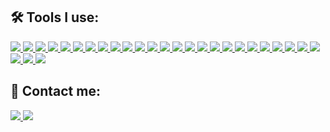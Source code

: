 ## 🛠️ Tools I use:

<div>
    <a href="https://git-scm.com/" target="_blank"> <img src="https://img.icons8.com/color/48/git.png"/> </a> 
    <a href="https://en.wikipedia.org/wiki/C_(programming_language)" target="_blank"> <img src="https://img.icons8.com/color/48/c-programming.png"/> </a> 
    <a href="https://en.wikipedia.org/wiki/C%2B%2B" target="_blank"> <img src="https://img.icons8.com/color/48/c-plus-plus-logo.png"/> </a> 
    <a href="https://en.wikipedia.org/wiki/C_Sharp_(programming_language)" target="_blank"> <img src="https://img.icons8.com/color/48/c-sharp-logo.png"/> </a> 
    <a href="https://kotlinlang.org" target="_blank"> <img src="https://img.icons8.com/color/48/kotlin.png"/> </a> 
    <a href="https://www.android.com" target="_blank"> <img src="https://img.icons8.com/fluency/48/android-os.png"/> </a> 
    <a href="https://github.com/linksplatform" target="_blank"> <img src="https://avatars.githubusercontent.com/u/15116341?s=48&v=4"/> </a> 
    <a href="https://www.mysql.com/" target="_blank"> <img src="https://img.icons8.com/fluent/48/000000/mysql-logo.png"/> </a>
    <a href="https://img.icons8.com/color/344/graphql.png" target="_blank"> <img src="https://img.icons8.com/color/48/graphql.png"/> </a> 
    <a href="https://www.python.org" target="_blank"> <img src="https://img.icons8.com/color/48/python--v1.png"/> </a> 
    <a href="https://developer.mozilla.org/en-US/docs/Web/JavaScript" target="_blank"> <img src="https://img.icons8.com/color/48/javascript.png"/> </a> 
    <a href="https://www.typescriptlang.org" target="_blank"> <img src="https://img.icons8.com/color/48/typescript.png"/> </a> 
    <a href="https://nodejs.org" target="_blank"> <img src="https://img.icons8.com/color/48/nodejs.png"/> </a> 
    <a href="https://webpack.js.org" target="_blank"> <img src="https://img.icons8.com/color/48/webpack.png"/> </a> 
    <a href="https://www.npmjs.com/" target="_blank"> <img src="https://img.icons8.com/color/48/npm.png"/> </a> 
    <a href="https://yarnpkg.com/" target="_blank"> <img src="https://img.icons8.com/external-tal-revivo-color-tal-revivo/48/external-yarn-fast-reliable-and-secure-dependency-management-web-portal-logo-color-tal-revivo.png"/> </a> 
    <a href="https://reactjs.org" target="_blank"> <img src="https://img.icons8.com/color/48/react-native.png"/> </a>
    <a href="https://redux.js.org" target="_blank"> <img src="https://img.icons8.com/color/48/redux.png"/> </a> 
    <a href="https://www.w3.org/html" target="_blank"> <img src="https://img.icons8.com/color/48/html-5.png"/> </a> 
    <a href="https://www.w3schools.com/css" target="_blank"> <img src="https://img.icons8.com/color/48/css3.png"/> </a> 
    <a href="https://sass-lang.com" target="_blank"> <img src="https://img.icons8.com/color/48/sass.png"/> </a> 
    <a href="https://www.json.org/json-en.html" target="_blank"> <img src="https://img.icons8.com/color/48/json--v1.png"/> </a> 
    <a href="https://en.wikipedia.org/wiki/XML" target="_blank"> <img src="https://img.icons8.com/color/48/xml.png"/> </a> 
    <a href="https://en.wikipedia.org/wiki/Markdown" target="_blank"> <img src="https://img.icons8.com/color/48/markdown.png"/> </a> 
    <a href="https://www.linux.org/" target="_blank"> <img src="https://img.icons8.com/color/48/linux--v1.png"/> </a> 
    <a href="https://www.gnu.org/software/bash" target="_blank"> <img src="https://img.icons8.com/color/48/console.png"/> </a> 
    <a href="https://www.microsoft.com/en-us/windows" target="_blank"> <img src="https://img.icons8.com/fluency/48/windows-10.png"/> </a> 
    <a href="https://www.nuget.org" target="_blank"> <img src="https://img.icons8.com/external-tal-revivo-color-tal-revivo/48/external-nuget-a-free-and-open-source-package-manager-designed-for-the-microsoft-development-platform-logo-color-tal-revivo.png"/> </a> 
</div>

## 💬 Contact me:
<div>
    <a href="https://t.me/FreePhoenix888" target="_blank"> <img src="https://img.icons8.com/color/48/telegram-app--v1.png"/> </a> 
    <a href="https://discord.com/users/298466999426613268" target="_blank"> <img src="https://img.icons8.com/color/48/discord-logo.png"/> </a> 
</div>
